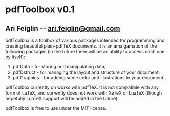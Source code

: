 # pdfToolbox v0.1
## Ari Feiglin -- ari.feiglin@gmail.com

pdfToolbox is a toolbox of various packages intended for programming and creating beautiful plain-pdfTeX documents.
It is an amalgamation of the following packages (in the future there will be an ability to access each one by itself):
1. pdfData - for storing and manipulating data;
2. pdfDstruct - for managing the layout and structure of your document;
3. pdfGraphics - for adding some color and illustrations to your document.

pdfToolbox currently on works with pdfTeX.
It is not compatible with any form of LaTeX, and currently does not work with XeTeX or LuaTeX (though hopefully LuaTeX support will be added in the future).

pdfToolbox is free to use under the MIT license.

